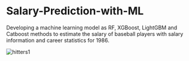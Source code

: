 # Salary-Prediction-with-ML

   Developing a machine learning model as RF, XGBoost, LightGBM and Catboost methods to estimate the salary of baseball players with salary information and career statistics for 1986.
   
  ![hitters1](https://user-images.githubusercontent.com/120341962/227033775-cd956491-e28b-44fd-afdb-3c182a12bc6d.PNG)
